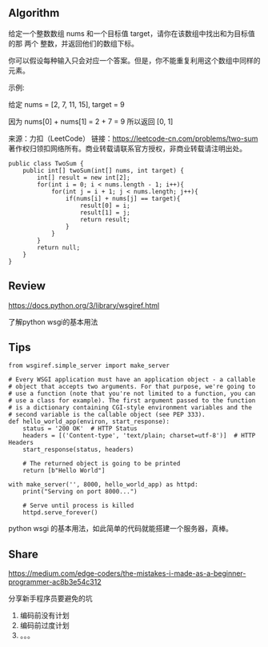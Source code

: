 ## Algorithm

 给定一个整数数组 nums 和一个目标值 target，请你在该数组中找出和为目标值的那 两个 整数，并返回他们的数组下标。

 你可以假设每种输入只会对应一个答案。但是，你不能重复利用这个数组中同样的元素。

 示例:

 给定 nums = [2, 7, 11, 15], target = 9

 因为 nums[0] + nums[1] = 2 + 7 = 9
 所以返回 [0, 1]

 来源：力扣（LeetCode）
 链接：https://leetcode-cn.com/problems/two-sum
 著作权归领扣网络所有。商业转载请联系官方授权，非商业转载请注明出处。
 

```
public class TwoSum {
    public int[] twoSum(int[] nums, int target) {
        int[] result = new int[2];
        for(int i = 0; i < nums.length - 1; i++){
            for(int j = i + 1; j < nums.length; j++){
                if(nums[i] + nums[j] == target){
                    result[0] = i;
                    result[1] = j;
                    return result;
                }
            }
        }
        return null;
    }
}
```


## Review

https://docs.python.org/3/library/wsgiref.html

了解python wsgi的基本用法


## Tips

```
from wsgiref.simple_server import make_server

# Every WSGI application must have an application object - a callable
# object that accepts two arguments. For that purpose, we're going to
# use a function (note that you're not limited to a function, you can
# use a class for example). The first argument passed to the function
# is a dictionary containing CGI-style environment variables and the
# second variable is the callable object (see PEP 333).
def hello_world_app(environ, start_response):
    status = '200 OK'  # HTTP Status
    headers = [('Content-type', 'text/plain; charset=utf-8')]  # HTTP Headers
    start_response(status, headers)

    # The returned object is going to be printed
    return [b"Hello World"]

with make_server('', 8000, hello_world_app) as httpd:
    print("Serving on port 8000...")

    # Serve until process is killed
    httpd.serve_forever()
```

python wsgi 的基本用法，如此简单的代码就能搭建一个服务器，真棒。

## Share

https://medium.com/edge-coders/the-mistakes-i-made-as-a-beginner-programmer-ac8b3e54c312

分享新手程序员要避免的坑

1. 编码前没有计划
2. 编码前过度计划
3. 。。。


